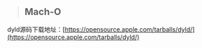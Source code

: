 > ## Mach-O

dyld源码下载地址：[https://opensource.apple.com/tarballs/dyld/](https://opensource.apple.com/tarballs/dyld/)



